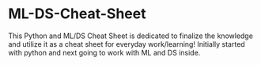 # ML-DS-Cheat-Sheet
This Python and ML/DS Cheat Sheet is dedicated to finalize the knowledge and utilize it as a cheat sheet for everyday work/learning!
Initially started with python and next going to work with ML and DS inside. 
